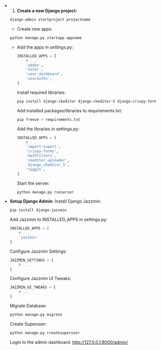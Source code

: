 * 1. **Create a new Django project:**
    ```bash
    django-admin startproject projectname
    ```

    * Create new apps: 
    ```bash
    python manage.py startapp appname
    ```

  * Add the apps in settings.py:
    ```python
    INSTALLED_APPS = [
        # ...
        'addon',
        'hotel',
        'user_dashboard',
        'userauths',
    ]
    ```

    Install required libraries:
    ```bash
    pip install django-ckeditor django-ckeditor-5 django-crispy-forms django-import-export django-mathfilters django-taggit pillow shortuuid
    ```

    Add installed packages/libraries to requirements.txt:
    ```bash
    pip freeze > requirements.txt
    ```

    Add the libraries in settings.py:
    ```python
    INSTALLED_APPS = [
        # ...
        'import-export',
        'crispy-forms',
        'mathfilters',
        'ckeditor_uploader',
        'django_ckeditor_5',
        'taggit',
    ]
    ```

    Start the server:
    ```bash
    python manage.py runserver
    ```

* **Setup Django Admin:**
    Install Django Jazzmin:
    ```bash
    pip install django-jazzmin
    ```

    Add Jazzmin to INSTALLED_APPS in settings.py:
    ```python
    INSTALLED_APPS = [
        # ...
        'jazzmin'
    ]
    ```

    Configure Jazzmin Settings:
    ```python
    JAZZMIN_SETTINGS = {
        # ...
    }
    ```

    Configure Jazzmin UI Tweaks:
    ```python
    JAZZMIN_UI_TWEAKS = {
        # ...
    }
    ```

    Migrate Database:
    ```bash
    python manage.py migrate
    ```

    Create Superuser:
    ```bash
    python manage.py createsuperuser
    ```

    Login to the admin dashboard: http://127.0.0.1:8000/admin/
